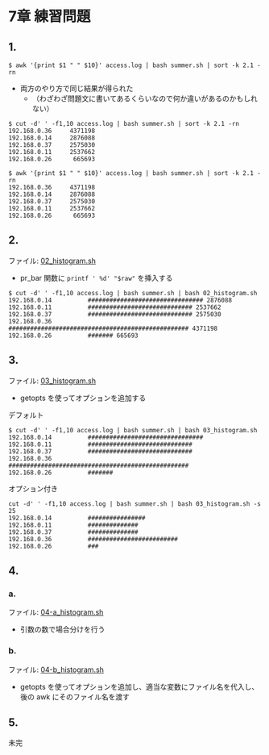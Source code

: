 # 7章 練習問題

## 1.

```$ awk '{print $1 " " $10}' access.log | bash summer.sh | sort -k 2.1 -rn```

- 両方のやり方で同じ結果が得られた
  - （わざわざ問題文に書いてあるくらいなので何か違いがあるのかもしれない）

```
$ cut -d' ' -f1,10 access.log | bash summer.sh | sort -k 2.1 -rn
192.168.0.36     4371198
192.168.0.14     2876088
192.168.0.37     2575030
192.168.0.11     2537662
192.168.0.26      665693
```

```
$ awk '{print $1 " " $10}' access.log | bash summer.sh | sort -k 2.1 -rn
192.168.0.36     4371198
192.168.0.14     2876088
192.168.0.37     2575030
192.168.0.11     2537662
192.168.0.26      665693
```

## 2.

ファイル: [02_histogram.sh](https://github.com/koi-7/cybersecurity_ops_with_bash/blob/master/chapter07/02_histogram.sh)

- pr_bar 関数に ```printf ' %d' "$raw"``` を挿入する

```
$ cut -d' ' -f1,10 access.log | bash summer.sh | bash 02_histogram.sh
192.168.0.14          ################################ 2876088
192.168.0.11          ############################# 2537662
192.168.0.37          ############################# 2575030
192.168.0.36          ################################################## 4371198
192.168.0.26          ####### 665693
```

## 3.

ファイル: [03_histogram.sh](https://github.com/koi-7/cybersecurity_ops_with_bash/blob/master/chapter07/03_histogram.sh)

- getopts を使ってオプションを追加する

デフォルト

```
$ cut -d' ' -f1,10 access.log | bash summer.sh | bash 03_histogram.sh
192.168.0.14          ################################
192.168.0.11          #############################
192.168.0.37          #############################
192.168.0.36          ##################################################
192.168.0.26          #######
```

オプション付き

```
cut -d' ' -f1,10 access.log | bash summer.sh | bash 03_histogram.sh -s 25
192.168.0.14          ################
192.168.0.11          ##############
192.168.0.37          ##############
192.168.0.36          #########################
192.168.0.26          ###
```

## 4.

### a.

ファイル: [04-a_histogram.sh](https://github.com/koi-7/cybersecurity_ops_with_bash/blob/master/chapter07/04-a_histogram.sh)

- 引数の数で場合分けを行う

### b.

ファイル: [04-b_histogram.sh](https://github.com/koi-7/cybersecurity_ops_with_bash/blob/master/chapter07/04-b_histogram.sh)

- getopts を使ってオプションを追加し、適当な変数にファイル名を代入し、後の awk にそのファイル名を渡す

## 5.

未完
